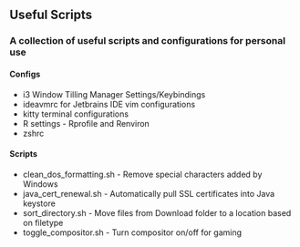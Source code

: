 ## Useful Scripts
### A collection of useful scripts and configurations for personal use

#### Configs
 - i3 Window Tilling Manager Settings/Keybindings
 - ideavmrc for Jetbrains IDE vim configurations
 - kitty terminal configurations
 - R settings - Rprofile and Renviron
 - zshrc

#### Scripts
 - clean_dos_formatting.sh - Remove special characters added by Windows
 - java_cert_renewal.sh - Automatically pull SSL certificates into Java keystore
 - sort_directory.sh - Move files from Download folder to a location based on filetype
 - toggle_compositor.sh - Turn compositor on/off for gaming
